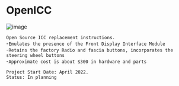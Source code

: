 # OpenICC   

![image](https://user-images.githubusercontent.com/57064943/163667884-711e2e44-4e16-4c77-ab9c-e50e78f6a460.png)

`Open Source ICC replacement instructions.`  
    -`Emulates the presence of the Front Display Interface Module`    
    -`Retains the factory Radio and fascia buttons, incorporates the steering wheel buttons`    
    -`Approximate cost is about $300 in hardware and parts`    
  
  
`Project Start Date: April 2022.`    
    `Status: In planning`    


